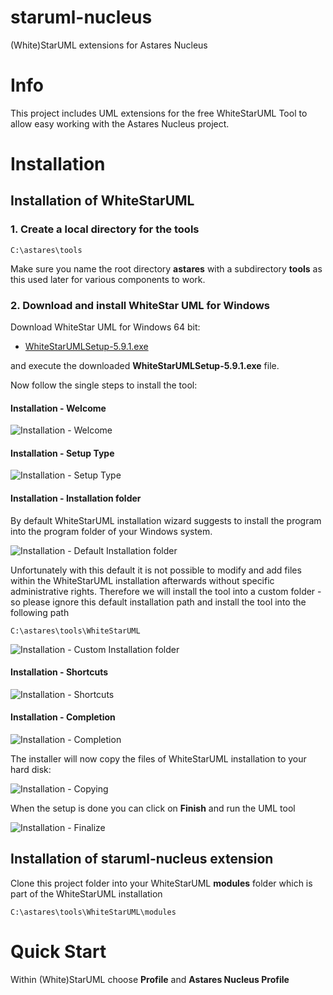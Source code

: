 # staruml-nucleus
(White)StarUML extensions for Astares Nucleus

# Info

This project includes UML extensions for the free WhiteStarUML Tool to allow easy working with the Astares Nucleus project. 

# Installation

## Installation of WhiteStarUML

### 1. Create a local directory for the tools

```
C:\astares\tools
```

Make sure you name the root directory **astares** with a subdirectory **tools** as this used later for various components to work.

### 2. Download and install WhiteStar UML for Windows

Download WhiteStar UML for Windows 64 bit:

- [WhiteStarUMLSetup-5.9.1.exe](https://sourceforge.net/projects/whitestaruml/files/WhiteStarUMLSetup-5.9.1.exe/download)

and execute the downloaded **WhiteStarUMLSetup-5.9.1.exe** file.

Now follow the single steps to install the tool:

#### Installation - Welcome

![Installation - Welcome](images/install_whitestart001.png "Installation - Welcome")

#### Installation - Setup Type

![Installation - Setup Type](images/install_whitestart002.png "Installation - Setup Type")

#### Installation - Installation folder

By default WhiteStarUML installation wizard suggests to install the program into the program folder of your Windows system. 

![Installation - Default Installation folder](images/install_whitestart003.png "Installation - Default Installation folder")

Unfortunately with this default it is not possible to modify and add files within the WhiteStarUML installation afterwards without specific administrative rights. Therefore we will install the tool into a custom folder - so please ignore this default installation path and install the tool into the following path

```
C:\astares\tools\WhiteStarUML
```

![Installation - Custom Installation folder](images/install_whitestart004.png "Installation - Custom Installation folder")

#### Installation - Shortcuts

![Installation - Shortcuts](images/install_whitestart005.png "Installation - Shortcuts")

#### Installation - Completion

![Installation - Completion](images/install_whitestart006.png "Installation - Completion")

The installer will now copy the files of WhiteStarUML installation to your hard disk:

![Installation - Copying](images/install_whitestart007.png "Installation - Copying")

When the setup is done you can click on **Finish** and run the UML tool 

![Installation - Finalize](images/install_whitestart008.png "Installation - Finalize")


## Installation of staruml-nucleus extension

Clone this project folder into your WhiteStarUML **modules** folder which is part of the WhiteStarUML installation

```
C:\astares\tools\WhiteStarUML\modules
```

# Quick Start

Within (White)StarUML choose **Profile** and **Astares Nucleus Profile** 

